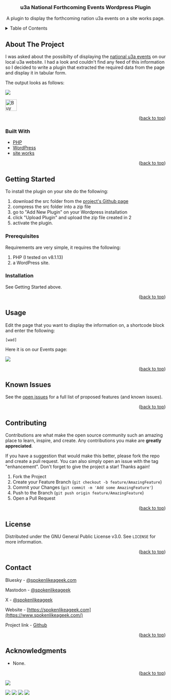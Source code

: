 <a name="readme-top"></a>


<!-- PROJECT LOGO -->
<br />
<div align="center">

<h3 align="center">u3a National Forthcoming Events Wordpress Plugin</h3>

  <p align="center">
    A plugin to display the forthcoming nation u3a events on a site works page.
    <br />
  </p>
</div>



<!-- TABLE OF CONTENTS -->
<details>
  <summary>Table of Contents</summary>
  <ol>
    <li>
      <a href="#about-the-project">About The Project</a>
      <ul>
        <li><a href="#built-with">Built With</a></li>
      </ul>
    </li>
    <li>
      <a href="#getting-started">Getting Started</a>
      <ul>
        <li><a href="#prerequisites">Prerequisites</a></li>
        <li><a href="#installation">Installation</a></li>
      </ul>
    </li>
    <li><a href="#usage">Usage</a></li>
    <li><a href="#roadmap">Roadmap</a></li>
    <li><a href="#contributing">Contributing</a></li>
    <li><a href="#license">License</a></li>
    <li><a href="#contact">Contact</a></li>
    <li><a href="#acknowledgments">Acknowledgments</a></li>
  </ol>
</details>



<!-- ABOUT THE PROJECT -->
## About The Project

I was asked about the possibilty of displaying the [national u3a events](https://www.u3a.org.uk/events/educational-events#Events) on our local u3a website. I had a look and couldn't find any feed of this information so I decided to write a plugin that extracted the required data from the page and display it in tabular form.

The output looks as follows:

![](https://www.spokenlikeageek.com/wp-content/uploads/2025/03/Screenshot-2025-03-13-at-15.07.23.png)

<a href='https://ko-fi.com/Y8Y0POEES' target='_blank'><img height='36' style='border:0px;height:36px;' src='https://storage.ko-fi.com/cdn/kofi5.png?v=6' border='0' alt='Buy Me a Coffee at ko-fi.com' /></a>

<p align="right">(<a href="#readme-top">back to top</a>)</p>



### Built With

* [PHP](https://php.net)
* [WordPress](https://wordpress.org)
* [site works](https://siteworks.u3a.org.uk/)

<p align="right">(<a href="#readme-top">back to top</a>)</p>



<!-- GETTING STARTED -->
## Getting Started

To install the plugin on your site do the following:

1. download the src folder from the [project's Github page](https://github.com/williamsdb/woodley-national-forthcoming-events/tree/main/src)
2. compress the src folder into a zip file
3. go to "Add New Plugin" on your Wordpress installation 
4. click "Upload Plugin" and upload the zip file created in 2
5. activate the plugin.

### Prerequisites

Requirements are very simple, it requires the following:

1. PHP (I tested on v8.1.13)
2. a WordPress site.

### Installation

See Getting Started above.

<p align="right">(<a href="#readme-top">back to top</a>)</p>



<!-- USAGE EXAMPLES -->
## Usage

Edit the page that you want to display the information on, a shortcode block and enter the following:

```[wad]```

Here it is on our Events page:

![](https://www.spokenlikeageek.com/wp-content/uploads/2025/03/Screenshot-2025-03-13-at-15.06.53.png)

<p align="right">(<a href="#readme-top">back to top</a>)</p>


<!-- ROADMAP -->
## Known Issues

See the [open issues](https://github.com/williamsdb/woodley-national-forthcoming-events/issues) for a full list of proposed features (and known issues).

<p align="right">(<a href="#readme-top">back to top</a>)</p>



<!-- CONTRIBUTING -->
## Contributing

Contributions are what make the open source community such an amazing place to learn, inspire, and create. Any contributions you make are **greatly appreciated**.

If you have a suggestion that would make this better, please fork the repo and create a pull request. You can also simply open an issue with the tag "enhancement".
Don't forget to give the project a star! Thanks again!

1. Fork the Project
2. Create your Feature Branch (`git checkout -b feature/AmazingFeature`)
3. Commit your Changes (`git commit -m 'Add some AmazingFeature'`)
4. Push to the Branch (`git push origin feature/AmazingFeature`)
5. Open a Pull Request

<p align="right">(<a href="#readme-top">back to top</a>)</p>



<!-- LICENSE -->
## License

Distributed under the GNU General Public License v3.0. See `LICENSE` for more information.

<p align="right">(<a href="#readme-top">back to top</a>)</p>



<!-- CONTACT -->
## Contact

Bluesky - [@spokenlikeageek.com](https://bsky.app/profile/spokenlikeageek.com)

Mastodon - [@spokenlikeageek](https://techhub.social/@spokenlikeageek)

X - [@spokenlikeageek](https://x.com/spokenlikeageek) 

Website - [https://spokenlikeageek.com](https://www.spokenlikeageek.com/)

Project link - [Github](https://github.com/williamsdb/woodley-national-forthcoming-events)

<p align="right">(<a href="#readme-top">back to top</a>)</p>


<!-- ACKNOWLEDGMENTS -->
## Acknowledgments

* None.

<p align="right">(<a href="#readme-top">back to top</a>)</p>

[![](https://github.com/williamsdb/woodley-national-forthcoming-events/graphs/contributors)](https://img.shields.io/github/contributors/williamsdb/woodley-national-forthcoming-events.svg?style=for-the-badge)

![](https://img.shields.io/github/contributors/williamsdb/woodley-national-forthcoming-events.svg?style=for-the-badge)
![](https://img.shields.io/github/forks/williamsdb/woodley-national-forthcoming-events.svg?style=for-the-badge)
![](https://img.shields.io/github/stars/williamsdb/woodley-national-forthcoming-events.svg?style=for-the-badge)
![](https://img.shields.io/github/issues/williamsdb/woodley-national-forthcoming-events.svg?style=for-the-badge)


<!-- MARKDOWN LINKS & IMAGES -->
<!-- https://www.markdownguide.org/basic-syntax/#reference-style-links -->
[contributors-shield]: https://img.shields.io/github/contributors/github_username/repo_name.svg?style=for-the-badge
[contributors-url]: https://github.com/github_username/repo_name/graphs/contributors
[forks-shield]: https://img.shields.io/github/forks/github_username/repo_name.svg?style=for-the-badge
[forks-url]: https://github.com/github_username/repo_name/network/members
[stars-shield]: https://img.shields.io/github/stars/github_username/repo_name.svg?style=for-the-badge
[stars-url]: https://github.com/github_username/repo_name/stargazers
[issues-shield]: https://img.shields.io/github/issues/github_username/repo_name.svg?style=for-the-badge
[issues-url]: https://github.com/github_username/repo_name/issues
[license-shield]: https://img.shields.io/github/license/github_username/repo_name.svg?style=for-the-badge
[license-url]: https://github.com/github_username/repo_name/blob/master/LICENSE.txt
[linkedin-shield]: https://img.shields.io/badge/-LinkedIn-black.svg?style=for-the-badge&logo=linkedin&colorB=555
[linkedin-url]: https://linkedin.com/in/linkedin_username
[product-screenshot]: images/screenshot.png
[Next.js]: https://img.shields.io/badge/next.js-000000?style=for-the-badge&logo=nextdotjs&logoColor=white
[Next-url]: https://nextjs.org/
[React.js]: https://img.shields.io/badge/React-20232A?style=for-the-badge&logo=react&logoColor=61DAFB
[React-url]: https://reactjs.org/
[Vue.js]: https://img.shields.io/badge/Vue.js-35495E?style=for-the-badge&logo=vuedotjs&logoColor=4FC08D
[Vue-url]: https://vuejs.org/
[Angular.io]: https://img.shields.io/badge/Angular-DD0031?style=for-the-badge&logo=angular&logoColor=white
[Angular-url]: https://angular.io/
[Svelte.dev]: https://img.shields.io/badge/Svelte-4A4A55?style=for-the-badge&logo=svelte&logoColor=FF3E00
[Svelte-url]: https://svelte.dev/
[Laravel.com]: https://img.shields.io/badge/Laravel-FF2D20?style=for-the-badge&logo=laravel&logoColor=white
[Laravel-url]: https://laravel.com
[Bootstrap.com]: https://img.shields.io/badge/Bootstrap-563D7C?style=for-the-badge&logo=bootstrap&logoColor=white
[Bootstrap-url]: https://getbootstrap.com
[JQuery.com]: https://img.shields.io/badge/jQuery-0769AD?style=for-the-badge&logo=jquery&logoColor=white
[JQuery-url]: https://jquery.com 
